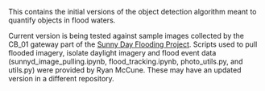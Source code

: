 This contains the initial versions of the object detection algorithm meant to quantify objects in flood waters. 

Current version is being tested against sample images collected by the CB_01 gateway part of the [Sunny Day Flooding Project](https://github.com/sunny-day-flooding-project). Scripts used to pull flooded imagery, 
isolate daylight imagery and flood event data (sunnyd_image_pulling.ipynb, flood_tracking.ipynb, photo_utils.py, and utils.py) were provided by Ryan McCune. These may have an updated version in a different repository.
